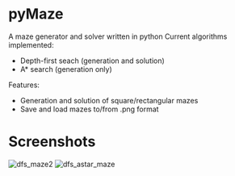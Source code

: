 # pyMaze
A maze generator and solver written in python
Current algorithms implemented:
  - Depth-first seach (generation and solution)
  - A* search (generation only)

Features:
  - Generation and solution of square/rectangular mazes
  - Save and load mazes to/from .png format

# Screenshots
![dfs_maze2](https://user-images.githubusercontent.com/41011659/161563427-9e488a37-bbcc-4138-87a0-f6e4c557305d.png)
![dfs_astar_maze](https://user-images.githubusercontent.com/41011659/161563430-2b20409b-7537-4a34-b076-2f9c31075f7e.png)
